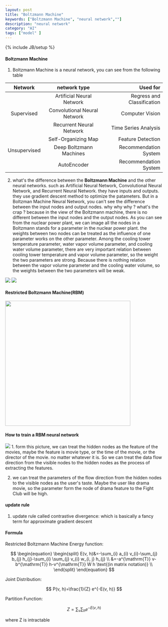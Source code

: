 ```yaml
---
layout: post
title: "Boltzmann Machine"
keywords: ["Boltzmann Machine", "neural network",""]
description: "neural network"
category: "AI"
tags: ["model" ]
---
```

{% include JB/setup %}

#### Boltzmann Machine
1. Boltzmann Machine is a neural network, you can see from the following table

|    Network   |         network type         |                  Used for  |
|:------------:|:----------------------------:|---------------------------:|
|              |   Artificial Neural Network  | Regress and Classification |
|  Supervised  | Convolutional Neural Network |       Computer Vision      |
|              |   Recurrent Neural Network   |    Time Series Analysis    |
|              |      Self-Organizing Map     |      Feature Detection     |
| Unsupervised |    Deep Boltzmann Machines   |    Recommendation System   |
|              |          AutoEncoder         |    Recommendation System   |


2. what's the difference between the **Boltzmann Machine** and the other neural networks.
such as Artificial Neural Network, Convolutional Neural Network, and Recurrent Neural Network. they have
inputs and outputs. they use gradient descent method to optimize the patameters. But in a Boltzman Machine 
Neural Network, you can't see the difference between the input nodes and output nodes. why why why ? what's 
the crap ? because in the view of the Boltzmann machine, there is no different between the input nodes and the
output nodes. As you can see from the nuclear power plant, we can image all the nodes in a Boltzmann stands for 
a parameter in the nuclear power plant. the weights between two nodes can be treated as the influence of one parameter
works on the other parameter. Among the cooling tower temperature parameter, water vapor volume parameter, and cooling water
volume parameter, there are very important relation between cooling tower temperature and vapor volume parameter, so the
weight the two parameters are strong. Because there is nothing relation between the vapor volume parameter and the cooling water 
volume, so the weights between the two parameters will be weak.
<img src="{{IMAGE_PATH}}/Boltzmann-machine.png" height="" width="" />
<img src="{{IMAGE_PATH}}/Nuclear_Plant.jpg" height="" width="" />


#### Restricted Boltzmann Machine(RBM)
<img src="{{IMAGE_PATH}}/Restricted-boltzmann_machine.png" height="400" width="400" />


#### How to train a RBM neural network
<img src="{{IMAGE_PATH}}/boltsmann_train.png" height="" width="" />
1. form this picture, we can treat the hidden nodes as the feature of the movies, maybe the feature is movie type, or the time of the movie,
or the director of the movie. no matter whatever it is. So we can treat the data flow direction from the visible nodes to the hidden nodes as the process
of extracting the features.

2. we can treat the parameters of the flow direction from the hidden nodes to the visible nodes as the user's taste. Maybe the user like drama movie, so 
the parameter form the node of drama feature to the Fight Club will be high.


#### update rule

1. update rule called contrastive divergence: which is basically a fancy term for approximate gradient descent

#### Formula

Restricted Boltzmann Machine Energy function:

$$
\begin{equation}
\begin{split}
E(v, h)&=-\sum_{i} a_{i} v_{i}-\sum_{j} b_{j} h_{j}-\sum_{i} \sum_{j} v_{i} w_{i, j} h_{j} \\
         &=-a^{\mathrm{T}} v-b^{\mathrm{T}} h-v^{\mathrm{T}} W h     \text{(in matrix notation)}  \\
         \end{split}
         \end{equation}
         $$

Joint Distribution:

$$
P(v, h)=\frac{1}{Z} e^{-E(v, h)}
$$

Partition Function:

$$
Z=\sum_{v}\sum_{h}e^{-E(v, h)}
$$


where Z is intractable


